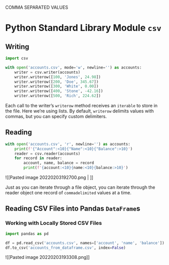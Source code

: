 COMMA SEPARATED VALUES

# Python Standard Library Module `csv`

## Writing 
```python
import csv

with open('accounts.csv', mode='w', newline='') as accounts:
	writer = csv.writer(accounts)
	writer.writerow([100, 'Jones', 24.98])
	writer.writerow([200, 'Doe', 345.67])
	writer.writerow([300, 'White', 0.00])
	writer.writerow([400, 'Stone', -42.16])
	writer.writerow([500, 'Rich', 224.62])
```
Each call to the writer’s `writerow` method receives an `iterable` to store in the file. Here we’re using lists. By default, `writerow` delimits values with commas, but you can specify custom delimiters.

## Reading
```python
with open('accounts.csv', 'r', newline='') as accounts:
	print(f'{"Account":<10}{"Name":<10}{"Balance":>10}')
	reader = csv.reader(accounts)
	for record in reader: 
		account, name, balance = record
		print(f'{account:<10}{name:<10}{balance:>10}')
```

![[Pasted image 20220203192700.png | ]]

Just as you can iterate through a file object, you can iterate through the reader object one record of `commadelimited` values at a time.

## Reading CSV Files into Pandas `DataFrame`s
### Working with Locally Stored CSV Files
```python
import pandas as pd

df = pd.read_csv('accounts.csv', names=['account', 'name', 'balance'])
df.to_csv('accounts_from_dataframe.csv', index=False)
```
![[Pasted image 20220203193308.png]]
